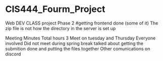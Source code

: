 # CIS444_Fourm_Project
Web DEV CLASS project Phase 2
#getting frontend done (some of it)
The zip file is not how the directory in the server is set up

Meeting Minutes
Total hours 3
Meet on tuesday and Thursday
Everyone involved
Did not meet during spring break
talked about getting the submition done and putting the files together
Other comunications on discord




